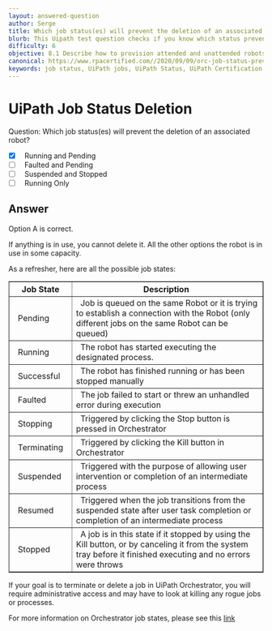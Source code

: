 ```yaml
---
layout: answered-question
author: Serge
title: Which job status(es) will prevent the deletion of an associated robot?
blurb: This Uipath test question checks if you know which status prevents Orchestrator robot deletion.
difficulty: 6
objective: 8.1 Describe how to provision attended and unattended robots to UiPath Orchestrator
canonical: https://www.rpacertified.com//2020/09/09/orc-job-status-prevent-robot-deletion.html
keywords: job status, UiPath jobs, UiPath Status, UiPath Certification Status, UiPath Cert Jobs
---
```


<h1>UiPath Job Status Deletion</h1>

Question:  Which job status(es) will prevent the deletion of an associated robot?

 - [X] &nbsp;  Running and Pending
 - [ ] &nbsp;  Faulted and Pending
 - [ ] &nbsp;  Suspended and Stopped
 - [ ] &nbsp;  Running Only

## Answer

Option A is correct.

If anything is in use, you cannot delete it.  All the other options the robot is in use in some capacity.

As a refresher, here are all the possible job states:

<table border="1" class="table table-striped">
<tr>
  <th class="table-primary">&nbsp;&nbsp;Job State&nbsp;&nbsp;</th>
  <th class="table-primary">&nbsp;&nbsp;Description &nbsp;&nbsp;</th>
</tr>
<tr>
  <td>&nbsp;&nbsp;Pending&nbsp;&nbsp;</td>
  <td>&nbsp;&nbsp;Job is queued on the same Robot or it is trying to establish a connection with the Robot (only different jobs on the same Robot can be queued) &nbsp;&nbsp;</td>
</tr>
<tr>
  <td>&nbsp;&nbsp;Running&nbsp;&nbsp;</td>
  <td>&nbsp;&nbsp;The robot has started executing the designated process. &nbsp;&nbsp;</td>
</tr>
<tr>
  <td>&nbsp;&nbsp;Successful&nbsp;&nbsp;</td>
  <td>&nbsp;&nbsp;The robot has finished running or has been stopped manually &nbsp;&nbsp;</td>
</tr>
<tr>
  <td>&nbsp;&nbsp;Faulted&nbsp;&nbsp;</td>
  <td>&nbsp;&nbsp;The job failed to start or threw an unhandled error during execution &nbsp;&nbsp;</td>
</tr>
<tr>
  <td>&nbsp;&nbsp;Stopping&nbsp;&nbsp;</td>
  <td>&nbsp;&nbsp;Triggered by clicking the Stop button is pressed in Orchestrator &nbsp;&nbsp;</td>
</tr>
<tr>
  <td>&nbsp;&nbsp;Terminating&nbsp;&nbsp;</td>
  <td>&nbsp;&nbsp;Triggered by clicking the Kill button in Orchestrator &nbsp;&nbsp;</td>
</tr>
<tr>
  <td>&nbsp;&nbsp;Suspended&nbsp;&nbsp;</td>
  <td>&nbsp;&nbsp;Triggered with the purpose of allowing user intervention or completion of an intermediate process &nbsp;&nbsp;</td>
</tr>
<tr>
  <td>&nbsp;&nbsp;Resumed&nbsp;&nbsp;</td>
  <td>&nbsp;&nbsp;Triggered when the job transitions from the suspended state after user task completion or completion of an intermediate process  &nbsp;&nbsp;</td>
</tr>
<tr>
  <td>&nbsp;&nbsp;Stopped&nbsp;&nbsp;</td>
  <td>&nbsp;&nbsp;A job is in this state if it stopped by using the Kill button, or by canceling it from the system tray before it finished executing and no errors were throws &nbsp;&nbsp;</td>
</tr>
 </table>

If your goal is to terminate or delete a job in UiPath Orchestrator, you will require administrative access and may have to look at killing any rogue jobs or processes. 

For more information on Orchestrator job states, please see this <a href="https://docs.uipath.com/orchestrator/docs/job-states">link</a>
